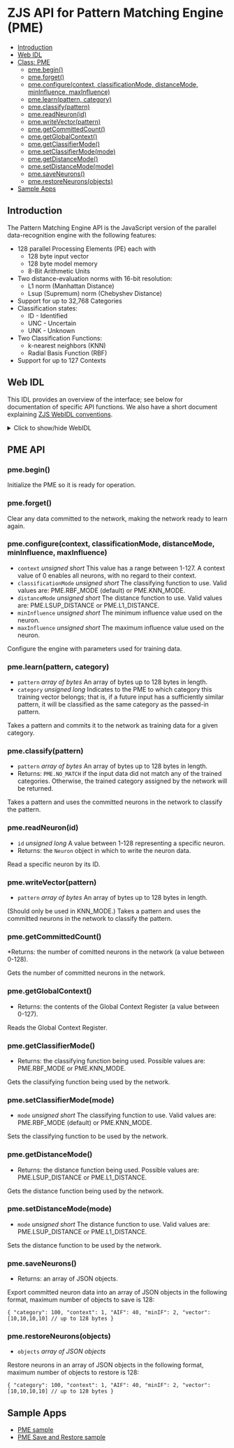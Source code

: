 ZJS API for Pattern Matching Engine (PME)
=========================================

* [Introduction](#introduction)
* [Web IDL](#web-idl)
* [Class: PME](#pme-api)
  * [pme.begin()](#pmebegin)
  * [pme.forget()](#pmeforget)
  * [pme.configure(context, classificationMode, distanceMode, minInfluence, maxInfluence)](#pmeconfigurecontext-classificationmode-distancemode-mininfluence-maxinfluence)
  * [pme.learn(pattern, category)](#pmelearnpattern-category)
  * [pme.classify(pattern)](#pmeclassifypattern)
  * [pme.readNeuron(id)](#pmereadneuronid)
  * [pme.writeVector(pattern)](#pmewritevectorpattern)
  * [pme.getCommittedCount()](#pmegetcommittedcount)
  * [pme.getGlobalContext()](#pmegetglobalcontext)
  * [pme.getClassifierMode()](#pmegetclassifiermode)
  * [pme.setClassifierMode(mode)](#pmesetclassifiermodemode)
  * [pme.getDistanceMode()](#pmegetdistancemode)
  * [pme.setDistanceMode(mode)](#pmesetdistancemodemode)
  * [pme.saveNeurons()](#pmesaveneurons)
  * [pme.restoreNeurons(objects)](#pmerestoreneuronsobjects)
* [Sample Apps](#sample-apps)

Introduction
------------
The Pattern Matching Engine API is the JavaScript version of the parallel data-recognition engine with the following features:

 - 128 parallel Processing Elements (PE) each with
     - 128 byte input vector
     - 128 byte model memory
     - 8-Bit Arithmetic Units
 - Two distance-evaluation norms with 16-bit resolution:
    - L1 norm (Manhattan Distance)
    - Lsup (Supremum) norm (Chebyshev Distance)
 - Support for up to 32,768 Categories
 - Classification states:
   - ID  - Identified
   - UNC - Uncertain
   - UNK - Unknown
 - Two Classification Functions:
   - k-nearest neighbors (KNN)
   - Radial Basis Function (RBF)
 - Support for up to 127 Contexts

Web IDL
-------
This IDL provides an overview of the interface; see below for documentation of
specific API functions.  We also have a short document explaining [ZJS WebIDL conventions](Notes_on_WebIDL.md).
<details>
<summary> Click to show/hide WebIDL</summary>
<pre>
// require returns a PME object
// var pme = require('pme');
[ReturnFromRequire]
interface PME {
    void begin();
    void forget();
    void configure(unsigned short context,
                   unsigned short classificationMode,
                   unsigned short distanceMode,
                   unsigned short minInfluence,
                   unsigned short maxInfluence);
    void learn(sequence < long > pattern, unsigned long category);
    unsigned long classify(sequence < long > pattern);
    Neuron readNeuron(unsigned long id);
    void writeVector(sequence < long > pattern);
    unsigned short getCommittedCount();
    unsigned short getGlobalContext();
    unsigned short getClassifierMode();
    void setClassifierMode(unsigned short mode);
    unsigned short getDistanceMode();
    void setDistanceMode(unsigned short mode);
    sequence < JSON > saveNeurons();
    void restoreNeurons(sequence < JSON > objects);
<p>
    attribute unsigned short RBF_MODE;       // RBF classification mode
    attribute unsigned short KNN_MODE;       // KNN classification mode
    attribute unsigned short L1_DISTANCE;    // L1 distance mode
    attribute unsigned short LSUP_DISTANCE;  // LSUP distance mode
    attribute unsigned long NO_MATCH;        // indicates a pattern could not
                                             // be classified
    attribute unsigned short MIN_CONTEXT;    // minimum context value
    attribute unsigned short MAX_CONTEXT;    // maximum context value
    attribute unsigned long MAX_VECTOR_SIZE; // Maximum pattern size (in bytes)
    attribute unsigned long FIRST_NEURON_ID; // ID of first neuron in network
    attribute unsigned long LAST_NEURON_ID;  // ID of last neuron in network
    attribute unsigned long MAX_NEURONS;     // Number of neurons in the network
};<p>dictionary Neuron {
    unsigned short category;
    unsigned short context;
    unsigned short AIF;
    unsigned short minIF;
};
</pre>
</details>

PME API
-------
### pme.begin()

Initialize the PME so it is ready for operation.

### pme.forget()

Clear any data committed to the network, making the network ready to learn again.

### pme.configure(context, classificationMode, distanceMode, minInfluence, maxInfluence)
* `context` *unsigned short* This value has a range between 1-127. A context value of 0 enables all neurons, with no regard to their context.
* `classificationMode` *unsigned short* The classifying function to use. Valid values are: PME.RBF_MODE (default) or PME.KNN_MODE.
* `distanceMode` *unsigned short* The distance function to use. Valid values are: PME.LSUP_DISTANCE or PME.L1_DISTANCE.
* `minInfluence` *unsigned short*  The minimum influence value used on the neuron.
* `maxInfluence` *unsigned short* The maximum influence value used on the neuron.

Configure the engine with parameters used for training data.

### pme.learn(pattern, category)
* `pattern` *array of bytes* An array of bytes up to 128 bytes in length.
* `category` *unsigned long* Indicates to the PME to which category this training vector belongs; that is, if a future input has a sufficiently similar pattern, it will be classified as the same category as the passed-in pattern.

Takes a pattern and commits it to the network as training data for a given category.

### pme.classify(pattern)
* `pattern` *array of bytes* An array of bytes up to 128 bytes in length.
* Returns: `PME.NO_MATCH` if the input data did not match any of the trained categories. Otherwise, the trained category assigned by the network will be returned.

Takes a pattern and uses the committed neurons in the network to classify the pattern.

### pme.readNeuron(id)
* `id` *unsigned long* A value between 1-128 representing a specific neuron.
* Returns: the `Neuron` object in which to write the neuron data.

Read a specific neuron by its ID.

### pme.writeVector(pattern)
* `pattern` *array of bytes* An array of bytes up to 128 bytes in length.

(Should only be used in KNN_MODE.) Takes a pattern and uses the committed neurons in the network to classify the pattern.

### pme.getCommittedCount()
*Returns: the number of comitted neurons in the network (a value between 0-128).

Gets the number of committed neurons in the network.

### pme.getGlobalContext()
* Returns: the contents of the Global Context Register (a value between 0-127).

Reads the Global Context Register.

### pme.getClassifierMode()
* Returns: the classifying function being used. Possible values are: PME.RBF_MODE or PME.KNN_MODE.

Gets the classifying function being used by the network.

### pme.setClassifierMode(mode)
* `mode` *unsigned short* The classifying function to use. Valid values are: PME.RBF_MODE (default) or PME.KNN_MODE.

Sets the classifying function to be used by the network.

### pme.getDistanceMode()
* Returns: the distance function being used. Possible values are: PME.LSUP_DISTANCE or PME.L1_DISTANCE.

Gets the distance function being used by the network.

### pme.setDistanceMode(mode)
* `mode` *unsigned short* The distance function to use. Valid values are: PME.LSUP_DISTANCE or PME.L1_DISTANCE.

Sets the distance function to be used by the network.

### pme.saveNeurons()
* Returns: an array of JSON objects.

Export committed neuron data into an array of JSON objects in the following format, maximum number of objects to save is 128:

`{
     "category": 100,
     "context": 1,
     "AIF": 40,
     "minIF": 2,
     "vector": [10,10,10,10] // up to 128 bytes
 }`

### pme.restoreNeurons(objects)
* `objects` *array of JSON objects*

Restore neurons in an array of JSON objects in the following format, maximum number of objects to restore is 128:

`{
     "category": 100,
     "context": 1,
     "AIF": 40,
     "minIF": 2,
     "vector": [10,10,10,10] // up to 128 bytes
 }`

Sample Apps
-----------
* [PME sample](../samples/PME.js)
* [PME Save and Restore sample](../samples/PMESaveRestore.js)
